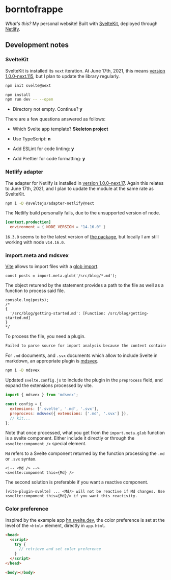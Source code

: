 # borntofrappe

_What's this?_ My personal website! Built with [SvelteKit](https://kit.svelte.dev/), deployed through [Netlify](https://www.netlify.com/).

## Development notes

### SvelteKit

SvelteKit is installed its `next` iteration. At June 17th, 2021, this means [version 1.0.0-next.115](https://www.npmjs.com/package/@sveltejs/kit/v/1.0.0-next.115), but I plan to update the library regularly.

```bash
npm init svelte@next

npm install
npm run dev -- --open
```

- Directory not empty. Continue? **y**

There are a few questions answered as follows:

- Which Svelte app template? **Skeleton project**

- Use TypeScript: **n**

- Add ESLint for code linting: **y**

- Add Prettier for code formatting: **y**

### Netlify adapter

The adapter for Netlify is installed in [version 1.0.0-next.17](https://www.npmjs.com/package/@sveltejs/adapter-netlify/v/1.0.0-next.17). Again this relates to June 17th, 2021, and I plan to update the module at the same rate as SvelteKit.

```bash
npm i -D @sveltejs/adapter-netlify@next
```

The Netlify build personally fails, due to the unsupported version of node.

```toml
[context.production]
  environment = { NODE_VERSION = "14.16.0" }
```

`16.3.0` seems to be the latest version of [the package](https://www.npmjs.com/package/node), but locally I am still working with node `v14.16.0`.

### import.meta and mdsvex

[Vite](https://vitejs.dev) allows to import files with a [glob import](https://vitejs.dev/guide/features.html#glob-import).

```JS
const posts = import.meta.glob('/src/blog/*.md');
```

The object returend by the statement provides a path to the file as well as a function to process said file.

```JS
console.log(posts);
/*
{
  '/src/blog/getting-started.md': [Function: /src/blog/getting-started.md]
}
*/
```

To process the file, you need a plugin.

```bash
Failed to parse source for import analysis because the content contains invalid JS syntax. You may need to install appropriate plugins to handle the .md file format.
```

For `.md` documents, and `.svx` documents which allow to include Svelte in markdown, an appropriate plugin is [mdsvex](https://github.com/pngwn/MDsveX/tree/master/packages/mdsvex).

```bash
npm i -D mdsvex
```

Updated `svelte.config.js` to include the plugin in the `preprocess` field, and expand the extensions processed by vite.

```js
import { mdsvex } from 'mdsvex';

const config = {
  extensions: ['.svelte', '.md', '.svx'],
  preprocess: mdsvex({ extensions: ['.md', '.svx'] }),
  // kit...
};
```

Note that once processed, what you get from the `import.meta.glob` function is a svelte component. Either include it directly or through the `<svelte:component />` special element.

`Md` refers to a Svelte component returned by the function processing the `.md` or `.svx` syntax.

```svelte
<!-- <Md /> -->
<svelte:component this={Md} />
```

The second solution is preferable if you want a reactive component.

```code
[vite-plugin-svelte] ... <Md/> will not be reactive if Md changes. Use <svelte:component this={Md}/> if you want this reactivity.
```

### Color preference

Inspired by the example app [hn.svelte.dev](https://github.com/sveltejs/kit/blob/master/examples/hn.svelte.dev/src/app.html#L9), the color preference is set at the level of the `<html>` element, directly in `app.html`.

```html
<head>
  <script>
    try {
      // retrieve and set color preference
    }
  </script>
</head>

<body></body>
```

